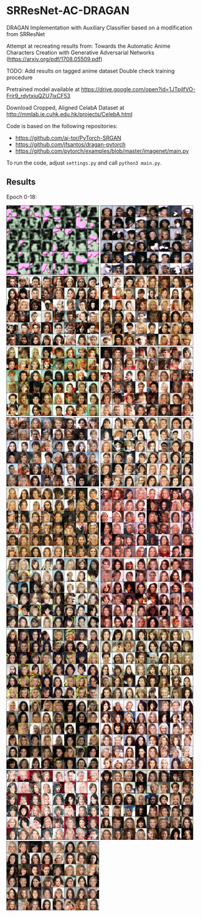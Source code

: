 # SRResNet-AC-DRAGAN
DRAGAN Implementation with Auxiliary Classifier based on a modification from SRResNet

Attempt at recreating results from: Towards the Automatic Anime Characters Creation with Generative Adversarial Networks (https://arxiv.org/pdf/1708.05509.pdf)

TODO:
Add results on tagged anime dataset
Double check training procedure

Pretrained model available at https://drive.google.com/open?id=1JTpjlfVO-Frjr9_rdytxiuQZU7ixCF53

Download Cropped, Aligned CelabA Dataset at http://mmlab.ie.cuhk.edu.hk/projects/CelebA.html

Code is based on the following repositories:

- https://github.com/ai-tor/PyTorch-SRGAN
- https://github.com/jfsantos/dragan-pytorch
- https://github.com/pytorch/examples/blob/master/imagenet/main.py

To run the code, adjust `settings.py` and call `python3 main.py`.

## Results
Epoch 0-18:
<div>
    <img src='samples/fake_samples_epoch_000.png', width="48%">
    <img src='samples/fake_samples_epoch_001.png', width="48%">
    <img src='samples/fake_samples_epoch_002.png', width="48%">
    <img src='samples/fake_samples_epoch_003.png', width="48%">
    <img src='samples/fake_samples_epoch_004.png', width="48%">
    <img src='samples/fake_samples_epoch_005.png', width="48%">
    <img src='samples/fake_samples_epoch_006.png', width="48%">
    <img src='samples/fake_samples_epoch_007.png', width="48%">
    <img src='samples/fake_samples_epoch_008.png', width="48%">
    <img src='samples/fake_samples_epoch_009.png', width="48%">
    <img src='samples/fake_samples_epoch_010.png', width="48%">
    <img src='samples/fake_samples_epoch_011.png', width="48%">
    <img src='samples/fake_samples_epoch_012.png', width="48%">
    <img src='samples/fake_samples_epoch_013.png', width="48%">
    <img src='samples/fake_samples_epoch_014.png', width="48%">
    <img src='samples/fake_samples_epoch_015.png', width="48%">
    <img src='samples/fake_samples_epoch_016.png', width="48%">
    <img src='samples/fake_samples_epoch_017.png', width="48%">
    <img src='samples/fake_samples_epoch_018.png', width="48%">
</div>
